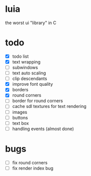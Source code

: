 # luia
the worst ui "library" in C

# todo
- [x] todo list
- [x] text wrapping
- [ ] subwindows
- [ ] text auto scaling
- [ ] clip descendants
- [x] improve font quality
- [x] borders
- [x] round corners
- [ ] border for round corners
- [ ] cache sdl textures for text rendering
- [ ] images
- [ ] buttons
- [ ] text box
- [ ] handling events (almost done)

# bugs
- [ ] fix round corners
- [ ] fix render index bug